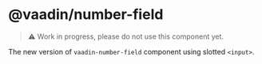 # @vaadin/number-field

> ⚠️ Work in progress, please do not use this component yet.

The new version of `vaadin-number-field` component using slotted `<input>`.
